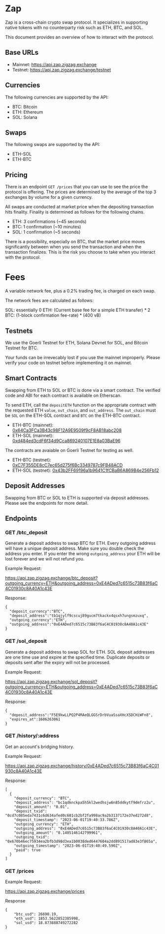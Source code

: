 # Zap

Zap is a cross-chain crypto swap protocol. It specializes in supporting native tokens with no counterparty risk such as ETH, BTC, and SOL. 

This document provides an overview of how to interact with the protocol. 

## Base URLs

* Mainnet: https://api.zap.zigzag.exchange
* Testnet: https://api.zap.zigzag.exchange/testnet

## Currencies

The following currencies are supported by the API: 

* BTC: Bitcoin
* ETH: Ethereum
* SOL: Solana

## Swaps

The following swaps are supported by the API: 

* ETH-SOL
* ETH-BTC

## Pricing

There is an endpoint `GET /prices` that you can use to see the price the protocol is offering. The prices are determined by the average of the top 3 exchanges by volume for a given currency. 

All swaps are conducted at market price when the depositing transaction hits finality. Finality is determined as follows for the following chains. 

* ETH: 3 confirmations (~45 seconds)
* BTC: 1 confirmation (~10 minutes)
* SOL: 1 confirmation (~5 seconds)

There is a possibility, especially on BTC, that the market price moves significantly between when you send the transaction and when the transaction finalizes. This is the risk you choose to take when you interact with the protocol. 

# Fees

A variable network fee, plus a 0.2% trading fee, is charged on each swap.

The network fees are calculated as follows: 

SOL: essentially 0
ETH: (Current base fee for a simple ETH transfer) * 2
BTC: (1-block confirmation fee-rate) * (400 vB)

## Testnets

We use the Goerli Testnet for ETH, Solana Devnet for SOL, and Bitcoin Testnet for BTC. 

Your funds can be irrevecably lost if you use the mainnet improperly. Please verify your code on testnet before implementing it on mainnet.  

## Smart Contracts

Swapping from ETH to SOL or BTC is done via a smart contract. The verified code and ABI for each contract is available on Etherscan. 

To send ETH, call the `depositETH` function on the appropriate contract with the requested ETH `value`, `out_chain`, and `out_address`. The `out_chain` must be `SOL` on the ETH-SOL contract and `BTC` on the ETH-BTC contract. 

* ETH-BTC (mainnet): [0x64Ca3FCa3B43c98F12A9E9509f9cF8AB18abc208](https://etherscan.io/address/0x64Ca3FCa3B43c98F12A9E9509f9cF8AB18abc208) 
* ETH-SOL (mainnet): [0xd484ed3cdF6f34d9Cca869240107E1E8a03BaE96](https://etherscan.io/address/0xd484ed3cdF6f34d9Cca869240107E1E8a03BaE96)

The contracts are avaiable on Goerli Testnet for testing as well. 

* ETH-BTC (testnet): [0xC7F355DE8cC7ec65d275f6Bc3349787c9FB48ACD](https://goerli.etherscan.io/address/0xC7F355DE8cC7ec65d275f6Bc3349787c9FB48ACD)
* ETH-SOL (testnet): [0x43b2FF69196a1b9641C1fCBaB6A869B4e256Fb12](https://goerli.etherscan.io/address/0x43b2FF69196a1b9641C1fCBaB6A869B4e256Fb12)

## Deposit Addresses

Swapping from BTC or SOL to ETH is supported via deposit addresses. Please see the endpoints for more detail. 

## Endpoints

### GET /btc_deposit

Generate a deposit address to swap BTC for ETH. Every outgoing address will have a unique deposit address. Make sure you double check the address you enter. If you enter the wrong `outgoing_address` your ETH will be lost forever and we will not refund you. 

Example Request:

https://api.zap.zigzag.exchange/btc_deposit?outgoing_currency=ETH&outgoing_address=0xE4ADed7c6515c73B83f6aC4C01930c8A40A1c43E

Response:

```
{
  "deposit_currency":"BTC",
  "deposit_address":"tb1qjylf9cscuj89gucm7tkackx4qsxh7ungsmzuxq",
  "outgoing_currency":"ETH",
  "outgoing_address":"0xE4ADed7c6515c73B83f6aC4C01930c8A40A1c43E"
}
```

### GET /sol_deposit

Generate a deposit address to swap SOL for ETH. SOL deposit addresses are one time use and expire at the specified time. Duplicate deposits or deposits sent after the expiry will not be processed. 

Example Request:

https://api.zap.zigzag.exchange/sol_deposit?outgoing_currency=ETH&outgoing_address=0xE4ADed7c6515c73B83f6aC4C01930c8A40A1c43E

Response:

```
{
  "deposit_address":"F5E9kwLLPQ2P4RAeQLGGSrDrbVuaSsaXHcXSDCHiWFn8",
  "expires_at":1686263061
}
```



### GET /history/:address

Get an account's bridging history. 

Example Request:

https://api.zap.zigzag.exchange/history/0xE4ADed7c6515c73B83f6aC4C01930c8A40A1c43E

Response:

```
[  
  {
    "deposit_currency": "BTC",
    "deposit_address": "bc1qdknckpa5h5kl2wedhsjw6n85ddkytf9dmfrz2u",
    "deposit_amount": "0.01",
    "deposit_txid": "0cd7c085eda7431c6d634afed0c681cb2bf2fa998ac9a2b3137172e37ed272d8",
    "deposit_timestamp": "2023-06-01T19:40:33.786Z",
    "outgoing_currency": "ETH",
    "outgoing_address": "0xE4ADed7c6515c73B83f6aC4C01930c8A40A1c43E",
    "outgoing_amount": "0.1405146142799961",
    "outgoing_txid": "0x670b46ec75934ea2bfb3d98d3ea1b0038ded6447604a2dd891517ad83e3f865a",
    "outgoing_timestamp": "2023-06-01T19:40:49.590Z",
    "paid": true
  }
]
```
### GET /prices

Example Request:

https://api.zap.zigzag.exchange/prices

Response
```
{
    "btc_usd": 26690.19,
    "eth_usd": 1853.5622852385998,
    "sol_usd": 18.873888749272282
}
```
